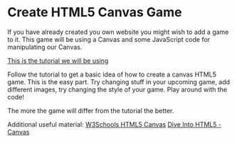 Create HTML5 Canvas Game
=================

If you have already created you own website you might wish to add a game to it.
This game will be using a Canvas and some JavaScript code for manipulating our Canvas.

[This is the tutorial we will be using](http://www.lostdecadegames.com/how-to-make-a-simple-html5-canvas-game/)

Follow the tutorial to get a basic idea of how to create a canvas HTML5 game. This is the easy part.
Try changing stuff in your upcoming game, add different images, try changing the style of your game. Play around with the code!

The more the game will differ from the tutorial the better.

Additional useful material:
[W3Schools HTML5 Canvas](http://www.w3schools.com/html/html5_canvas.asp)
[Dive Into HTML5 - Canvas](http://diveintohtml5.info/canvas.html)